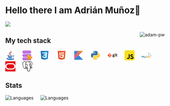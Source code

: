 # Hello there I am Adrián Muñoz👋

![](https://github.com/halfrost/halfrost/blob/master/icons/header_.png)


<p><img align="right" src="https://github.com/Adam-pw/Adam-pw/blob/main/animation_500_kxa883sd.gif" alt="adam-pw" /></p>

## My tech stack

<p align="left"> 

  <a> 
    <img alt="JAVA" src="https://github.com/AdriMF99/assets/blob/main/iconos%20github/java_15498.png">
  </a> 
  &emsp;
  <a> 
    <img alt="SQL" src="https://github.com/AdriMF99/assets/blob/main/iconos%20github/Sql-runner_35757.png">
  </a> 
  &emsp;
  <a> 
    <img alt="CSS" src="https://github.com/AdriMF99/assets/blob/main/iconos%20github/file_type_css_icon_130661.png">
  </a> 
  &emsp;
  <a> 
    <img alt="HTML" src="https://github.com/AdriMF99/assets/blob/main/iconos%20github/file_type_html_icon_130541.png">
  </a> 
  &emsp;
  <a> 
    <img alt="Kotlin" src="https://github.com/AdriMF99/assets/blob/main/iconos%20github/file_type_kotlin_icon_130487.png">
  </a> 
  &emsp;
  <a> 
    <img alt="Python" src="https://github.com/AdriMF99/assets/blob/main/iconos%20github/file_type_python_icon_130221.png">
  </a> 
  &emsp;
  <a> 
    <img alt="git" src="https://github.com/AdriMF99/assets/blob/main/iconos%20github/git_original_wordmark_logo_icon_146510.png">
  </a> 
  &emsp;
  <a> 
    <img alt="JavaScript" src="https://github.com/AdriMF99/assets/blob/main/iconos%20github/javascript_icon_130900.png">
  </a> 
  &emsp;
  <a> 
    <img alt="MySQL" src="https://github.com/AdriMF99/assets/blob/main/iconos%20github/mysql_original_wordmark_logo_icon_146417.png">
  </a> 
  &emsp;
  <a> 
    <img alt="Oracle" src="https://github.com/AdriMF99/assets/blob/main/iconos%20github/oracle_logo_icon_168918.png">
  </a> 
  &emsp;
  <a> 
    <img alt="PostgreSQL" src="https://github.com/AdriMF99/assets/blob/main/iconos%20github/postgre_brands_icon_256592.png">
  </a>
</p>

## Stats

<p align="left">
  <img alt="Languages" src="https://github-readme-stats.vercel.app/api/top-langs/?username=adrimf99&theme=radical">
  &emsp;
  <img alt="Languages" src="https://github-readme-stats.vercel.app/api?username=adrimf99&hide=contribs,prs&hide_rank=true&theme=radical">
</p>
